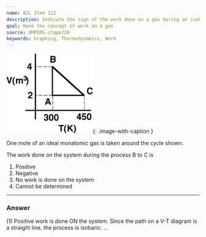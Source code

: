 ```yaml
---
name: A2L Item 112
description: Indicate the sign of the work done on a gas during an isobaric compression process.
goal: Hone the concept of work on a gas
source: UMPERG-ctqpe220
keywords: Graphing, Thermodynamics, Work
---
```


![Item112_fig1.gif](../images/Item112_fig1.gif){: .image-with-caption } 

One mole of an ideal monatomic gas is taken around the cycle shown.

The work done on the system during the process B to C is

1. Positive
2. Negative
3. No work is done on the system
4. Cannot be determined


<hr/>

### Answer

(1) Positive work is done ON the system. Since the path on a V-T diagram
is a straight line, the process is isobaric.
...
